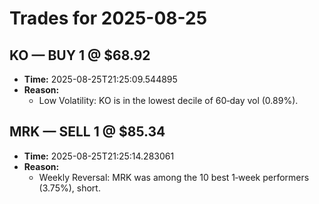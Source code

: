 # Trades for 2025-08-25

## KO — BUY 1 @ $68.92
- **Time:** 2025-08-25T21:25:09.544895
- **Reason:**
  - Low Volatility: KO is in the lowest decile of 60‑day vol (0.89%).

## MRK — SELL 1 @ $85.34
- **Time:** 2025-08-25T21:25:14.283061
- **Reason:**
  - Weekly Reversal: MRK was among the 10 best 1‑week performers (3.75%), short.

